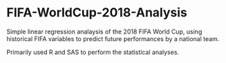 # FIFA-WorldCup-2018-Analysis

Simple linear regression analaysis of the 2018 FIFA World Cup, using historical FIFA variables to predict
future performances by a national team.

Primarily used R and SAS to perform the statistical analyses.
